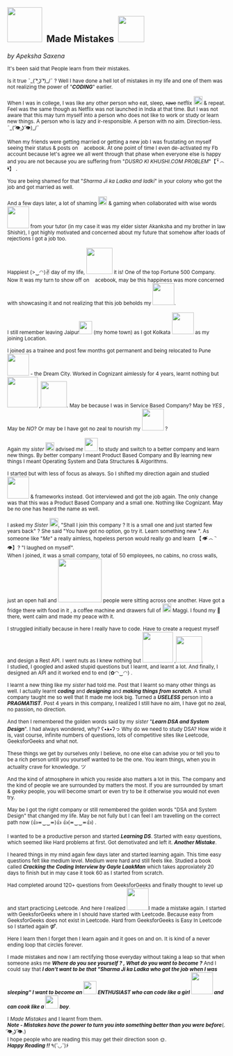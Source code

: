 ## <img src="https://user-images.githubusercontent.com/28886101/135533057-8fd876c8-2e8f-46bc-840e-bdfbef66e67e.jpg" width="80">&nbsp;&nbsp;Made Mistakes&nbsp;&nbsp;<img src="https://user-images.githubusercontent.com/28886101/135533320-81cc7a4a-e552-421f-88a7-809f9ea09244.jpg" width="60">
*by Apeksha Saxena*


<sub>It's been said that People learn from their mistakes.

<sub>Is it true ¯\_( ͡❛ ͜ʖ ͡❛)_/¯ ?
Well I have done a hell lot of mistakes in my life and one of them was not realizing the power of "***CODING***" earlier.

<sub>When I was in college, I was like any other person who eat, sleep, ~~rave~~ netflix <img src="https://user-images.githubusercontent.com/28886101/135523817-4bd1041a-17d5-4759-bbd2-767d1a552009.jpg" width="20"> & repeat. Feel was the same though as Netflix was not launched in India at that time.
But I was not aware that this may turn myself into a person who does not like to work or study or learn new things.
A person who is lazy and ir-responsible. A person with no aim. Direction-less. ¯\_( ͡👁️ ͜ʖ ͡👁️)_/¯

<sub>When my friends were getting married or getting a new job I was frustating on myself seeing their status & posts on <img src="https://user-images.githubusercontent.com/28886101/135524061-01516e19-5613-496a-8019-aaa8004ef510.png" width="10">acebook.
At one point of time I even de-activated my Fb account because let's agree we all went through that phase when everyone else is happy and you are not because you are suffering from  "*DUSRO KI KHUSHI.COM PROBLEM*"【 ❛︠ ෴ ︡❛】 .

<sub>You are being shamed for that "*Sharma Ji ka Ladka and ladki*" in your colony who got the job and got married as well.

<sub>And a few days later, a lot of shaming <img src="https://user-images.githubusercontent.com/28886101/135524916-a1b02174-2ba3-443f-8330-db07df67a9b4.jpg" width="20"> & gaming when collaborated with wise words <img src="https://user-images.githubusercontent.com/28886101/135525026-3a07cd4b-8317-422f-be6d-dbafa3c5946d.jpeg" width="50"> from your tutor (in my case it was my elder sister Akanksha and my brother in law Shishir), I got highly motivated and concerned about my future that somehow after loads of rejections I got a job too. 

<sub>Happiest (>‿◠)✌ day of my life,  <img src="https://user-images.githubusercontent.com/28886101/135525318-c69418e5-1ced-4524-a29a-19ea527cb8e7.png" width="60"> it is! One of the top Fortune 500 Company.
Now It was my turn to show off on <img src="https://user-images.githubusercontent.com/28886101/135524061-01516e19-5613-496a-8019-aaa8004ef510.png" width="10">acebook, may be this happiness was more concerned with showcasing it and not realizing that this job beholds my <img src="https://user-images.githubusercontent.com/28886101/135525636-839a8fb1-4c23-4466-aed7-79c1633ef10f.png" width="50">.

<sub>I still remember leaving Jaipur<img src="https://user-images.githubusercontent.com/28886101/135526562-730e6f0f-4cc9-4ac4-838a-343424137410.png" width="30"> (my home town) as I got Kolkata <img src="https://user-images.githubusercontent.com/28886101/135526619-ca69fb9c-94d6-42da-bdc7-ed60f415c5ec.jpeg" width="50"> as my joining Location.

<sub>I joined as a trainee and post few months got permanent and being relocated to Pune <img src="https://user-images.githubusercontent.com/28886101/135526685-264d0aa9-ea2e-4db2-b813-cd22e09b43d1.jpeg" width="50"> - the Dream City.
Worked in Cognizant aimlessly for 4 years, learnt nothing but <img src="https://user-images.githubusercontent.com/28886101/135526736-0a583026-1a1d-44a6-88da-1e7b4784db96.png" width="70"> ,<img src="https://user-images.githubusercontent.com/28886101/135526780-603109a0-1582-475f-ae5b-53b47836baee.png" width="60">.
May be because I was in Service Based Company? May be *YES* , May be *NO*? Or may be I have got no zeal to nourish my <img src="https://user-images.githubusercontent.com/28886101/135525636-839a8fb1-4c23-4466-aed7-79c1633ef10f.png" width="50"> ?

<sub>Again my *sister* <img src="https://user-images.githubusercontent.com/28886101/135527590-2bc7acbc-058d-4b25-9123-c5dd0602660f.jpg" width="20"> advised *me* <img src="https://user-images.githubusercontent.com/28886101/135527628-fb01dcc4-642b-4995-acc7-fdfca11d1b24.jpg" width="30"> to study and switch to a better company and learn new things. By better company I meant Product Based Company and By learning new things I meant Operating System and Data Structures & Algorithms. 

<sub>I started but with less of focus as always. So I shifted my direction again and studied <img src="https://user-images.githubusercontent.com/28886101/135527702-289e5e7b-9e36-4db7-9892-1669e1259d7a.gif" width="50"> & frameworks instead.
Got interviewed and got the job again. The only change was that this was a Product Based Company and a small one. Nothing like Cognizant. 
May be no one has heard the name as well.

<sub>I asked my *Sister* <img src="https://user-images.githubusercontent.com/28886101/135527590-2bc7acbc-058d-4b25-9123-c5dd0602660f.jpg" width="20">, "Shall I join this company ? It is a small one and just started few years back" ?
She said "You have got no option, go try it. Learn something new ".
As someone like "*Me*" a really aimless, hopeless person would really go and learn 【 👁️︠ ෴ ︡👁️】? "I laughed on myself". 
<br>
When I joined, it was a small company, total of 50 employees, no cabins, no cross walls, just an open hall and  <img src="https://user-images.githubusercontent.com/28886101/135528332-e05870d7-d4bf-40fd-b3e5-d35b7466eef9.jpeg" width="100"> people were sitting across one another.
Have got a fridge there with food in it , a coffee machine and drawers full of <img src="https://user-images.githubusercontent.com/28886101/135528601-df9acfab-4d40-41a2-bf18-7e9ea4b1a53d.png" width="20">  Maggi. I found my 🖤 there, went calm and made my peace with it.

<sub>I struggled initially because in here I really have to code. Have to create a request myself and design a Rest API.
I went nuts as I knew nothing but <img src="https://user-images.githubusercontent.com/28886101/135526736-0a583026-1a1d-44a6-88da-1e7b4784db96.png" width="70"> ,<img src="https://user-images.githubusercontent.com/28886101/135526780-603109a0-1582-475f-ae5b-53b47836baee.png" width="60">. 
<br>I studied, I googled and asked stupid questions but I learnt, and learnt a lot.
And finally, I designed an API and it worked end to end (✿◠‿◠) .

<sub>I learnt a new thing like my *sister* had told me.
Post that I learnt so many other things as well. I actually learnt ***coding*** and ***designing*** and ***making things from scratch***.
A small company taught me so well that It made me look big. Turned a ***USELESS*** person into a ***PRAGMATIST***.
Post 4 years in this company, I realized I still have no aim, I have got no zeal, no passion, no direction.

<sub>And then I remembered the golden words said by my *sister* "***Learn DSA and System Design***".
I had always wondered, why? ʕ•́ᴥ•̀ʔっ
Why do we need to study DSA?
How wide it is, vast course, infinite numbers of questions, lots of competitive sites like Leetcode, GeeksforGeeks and what not.

<sub>These things we get by ourselves only I believe, no one else can advise you or tell you to be a rich person untill you yourself wanted to be the one.
You learn things, when you in actuality crave for knowledge. ツ

<sub>And the kind of atmosphere in which you reside also matters a lot in this. The company and the kind of people we are surrounded by matters the most.
If you are surrounded by smart & geeky people, you will become smart or even try to be it otherwise you would not even try.

<sub>May be I got the right company or still remembered the golden words "DSA and System Design" that changed my life.
May be not fully but I can feel I am travelling on the correct path now (👍≖‿‿≖)👍 👍(≖‿‿≖👍) .

<sub>I wanted to be a productive person and started ***Learning DS***.
Started with easy questions, which seemed like Hard problems at first. 
Got demotivated and left it. ***Another Mistake***.

<sub>I heared things in my mind again few days later and started learning again. This time easy questions felt like medium level.
Medium were hard and still feels like.
Studied a book called ***Cracking the Coding Interview by Gayle LaakMan*** which takes approxiately 20 days to finish but in may case it took 60 as I started from scratch.

<sub>Had completed around 120+ questions from GeeksforGeeks and finally thought to level up and start practicing Leetcode.
And here I realized <img src="https://user-images.githubusercontent.com/28886101/135530305-e185804e-a85f-4eb0-a250-e2a59a56d17b.png" width="50">I made a mistake again. I started with GeeksforGeeks where in I should have started with Leetcode.
Because easy from GeeksforGeeks does not exist in Leetcode. Hard from GeeksforGeeks is Easy In Leetcode so I started again ⚤.

<sub>Here I learn then I forget then I learn again and it goes on and on.
It is kind of a never ending loop that circles forever.

<sub>I made mistakes and now I am rectifying those everyday without taking a leap so that when someone asks me ***Where do you see yourself ? , What do you want to become ?*** And I could say that ***I don't want to be that "Sharma Ji ka Ladka who got the job when I was sleeping" I want to become an <img src="https://user-images.githubusercontent.com/28886101/135530958-1c282872-640a-48b6-9608-e44be28e8bb8.jpg" width="30"> ENTHUSIAST who can code like a girl <img src="https://user-images.githubusercontent.com/28886101/135530942-e45bc905-afb2-40a9-bfeb-dab2462194e1.jpeg" width="50"> and can cook like a <img src="https://user-images.githubusercontent.com/28886101/135531125-6a7868de-ae26-43cc-b57e-9542e915817f.jpg" width="30"> boy***. 

<sub>I *Made Mistakes* and I learnt from them.
<br>
***Note - Mistakes have the power to turn you into something better than you were before***(. ͡👁️ ͜ʖ ͡👁️.) 
<br>
I hope people who are reading this may get their direction soon 🌞.
<br>
***Happy Reading !!*** ٩(˘◡˘)۶
<br>
